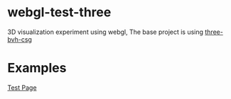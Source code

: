 # webgl-test-three
3D visualization experiment using webgl, The base project is using [three-bvh-csg](https://github.com/gkjohnson/three-bvh-csg)

# Examples

[Test Page](https://debkumarxr.github.io/webgl-test-three/arthrex/bundle/simple.html)

